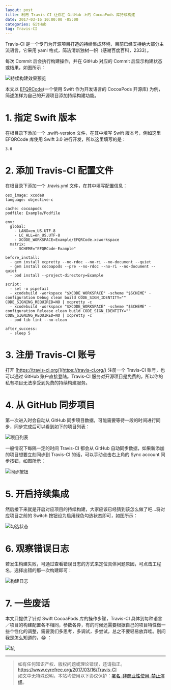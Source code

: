 ```yaml
---
layout: post
title: 利用 Travis-CI 让你在 GitHub 上的 CocoaPods 库持续构建
date: 2017-03-16 10:00:00 -05:00
categories: GitHub
tag: Travis-CI
---
```


Travis-CI 是一个专门为开源项目打造的持续集成环境，目前已经支持绝大部分主流语言，它采用 yaml 格式，简洁清新独树一帜（感谢百度百科，2333）。

每次 Commit 后会执行构建操作，并在 GitHub 对应的 Commit 后显示构建状态或结果，如图所示：

![持续构建效果预览](http://upload-images.jianshu.io/upload_images/1018190-87b43c1d2d1e9c1c.png?imageMogr2/auto-orient/strip%7CimageView2/2/w/1240)

本文以 [EFQRCode](https://github.com/EyreFree/EFQRCode)(一个使用 Swift 作为开发语言的 CocoaPods 开源库) 为例，简述怎样为自己的开源项目添加持续构建功能。

# 1. 指定 Swift 版本

在根目录下添加一个 .swift-version 文件，在其中填写 Swift 版本号，例如这里 EFQRCode 库使用 Swift 3.0 进行开发，所以这里填写的是：

```
3.0
```

# 2. 添加 Travis-CI 配置文件

在根目录下添加一个 .travis.yml 文件，在其中填写配置信息：

```
osx_image: xcode8
language: objective-c

cache: cocoapods
podfile: Example/Podfile

env:
  global:
    - LANG=en_US.UTF-8
    - LC_ALL=en_US.UTF-8
    - XCODE_WORKSPACE=Example/EFQRCode.xcworkspace
  matrix:
    - SCHEME="EFQRCode-Example"

before_install:
  - gem install xcpretty --no-rdoc --no-ri --no-document --quiet
  - gem install cocoapods --pre --no-rdoc --no-ri --no-document --quiet
  - pod install --project-directory=Example

script:
  - set -o pipefail
  - xcodebuild -workspace "$XCODE_WORKSPACE" -scheme "$SCHEME" -configuration Debug clean build CODE_SIGN_IDENTITY="" CODE_SIGNING_REQUIRED=NO | xcpretty -c
  - xcodebuild -workspace "$XCODE_WORKSPACE" -scheme "$SCHEME" -configuration Release clean build CODE_SIGN_IDENTITY="" CODE_SIGNING_REQUIRED=NO | xcpretty -c
  - pod lib lint --no-clean

after_success:
  - sleep 5
```

# 3. 注册 Travis-CI 账号

打开 [https://travis-ci.org/](https://travis-ci.org/) 注册一个 Travis-CI 账号，也可以通过 GitHub 账户直接登陆。Travis-CI 服务对开源项目是免费的，所以你的私有项目无法享受到免费的持续构建服务。

# 4. 从 GitHub 同步项目

第一次进入时会自动从 GitHub 同步项目数据，可能需要等待一段的时间进行同步，同步完成后可以看到如下的项目列表：

![项目列表](http://upload-images.jianshu.io/upload_images/1018190-d01facdae4cb29f5.png?imageMogr2/auto-orient/strip%7CimageView2/2/w/1240)

一般情况下每隔一定的时间 Travis-CI 都会从 GitHub 自动同步数据，如果新添加的项目想要立刻同步到 Travis-CI 的话，可以手动点击右上角的 Sync account 同步按钮，如图所示：

![同步按钮](http://upload-images.jianshu.io/upload_images/1018190-d14d4450f3790330.png?imageMogr2/auto-orient/strip%7CimageView2/2/w/1240)

# 5. 开启持续集成

然后接下来就是开启对应项目的持续构建，大家应该已经猜到该怎么做了吧...将对应项目之前的 Switch 按钮设为启用绿色勾选状态即可，如图所示：

![勾选状态](http://upload-images.jianshu.io/upload_images/1018190-2085dfac1d55e776.png?imageMogr2/auto-orient/strip%7CimageView2/2/w/1240)

# 6. 观察错误日志

若发生构建失败，可通过查看错误日志的方式来定位具体问题原因，可点击工程名，选择出错的那一次构建即可：

![构建日志](http://upload-images.jianshu.io/upload_images/1018190-a483be7d32c674bb.png?imageMogr2/auto-orient/strip%7CimageView2/2/w/1240)

# 7. 一些废话

本文只提供了针对 Swift CocoaPods 库的操作步骤，Travis-CI 具体到每种语言／项目的构建配置各不相同，参数各异，有的时候还需要根据自己的项目特性做一些个性化的调整，需要我们多思考，多调试，多尝试，总之不要轻易放弃哇。别问我是怎么知道的，😂 ：

![坑](http://upload-images.jianshu.io/upload_images/1018190-7cbf867d9314dbbc.png?imageMogr2/auto-orient/strip%7CimageView2/2/w/1240)

---

> 如有任何知识产权、版权问题或理论错误，还请指正。   
> https://www.eyrefree.org/2017/03/16/Travis-CI   
> 如文中无特殊说明，本站均使用以下协议保护：[署名-非商业性使用-禁止演绎](http://creativecommons.org/licenses/by-nc-nd/3.0/cn/)。   
